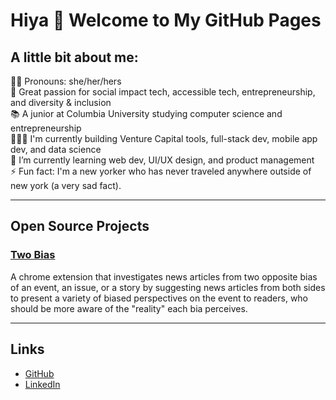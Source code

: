 # Hiya 👋 Welcome to My GitHub Pages

## A little bit about me:
👧🏻 Pronouns: she/her/hers<br>
💖 Great passion for social impact tech, accessible tech, entrepreneurship, and diversity & inclusion<br>
📚 A junior at Columbia University studying computer science and entrepreneurship<br>
👩🏻‍💻 I'm currently building Venture Capital tools, full-stack dev, mobile app dev, and data science<br>
🌱 I’m currently learning web dev, UI/UX design, and product management<br>
⚡ Fun fact: I'm a new yorker who has never traveled anywhere outside of new york (a very sad fact).<br>

---

## Open Source Projects
### [Two Bias](https://github.com/rennahweng/two-bias)
A chrome extension that investigates news articles from two opposite bias of an event, an issue, or a story by suggesting news articles from both sides to present a variety of biased perspectives on the event to readers, who should be more aware of the "reality" each bia perceives.

---

## Links
- [GitHub](https://github.com/rennahweng)
- [LinkedIn](https://www.linkedin.com/in/rennahweng/)
